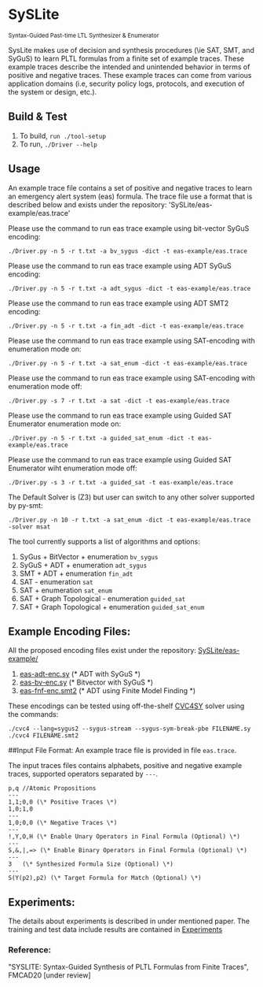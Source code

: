 # SySLite 
<sub>Syntax-Guided Past-time LTL Synthesizer & Enumerator</sub>

SysLite makes use of decision and synthesis procedures (\ie SAT, SMT, and SyGuS) to learn PLTL formulas from a finite set of example traces. These example traces describe the intended and unintended behavior in terms of positive and negative traces. These example traces can come from various application domains (i.e, security policy logs, protocols, and execution of the system or design, etc.). 

## Build & Test

1. To build, `run ./tool-setup` 
2. To run, `./Driver --help`

## Usage

An example trace file contains a set of positive and negative traces to learn an emergency alert system (eas) formula. 
The trace file use a format that is described below and exists under the repository:
'SySLite/eas-example/eas.trace'

Please use the command to run eas trace example using bit-vector SyGuS encoding:

`./Driver.py -n 5 -r t.txt -a bv_sygus -dict -t eas-example/eas.trace`

Please use the command to run eas trace example using ADT SyGuS encoding:

`./Driver.py -n 5 -r t.txt -a adt_sygus -dict -t eas-example/eas.trace`

Please use the command to run eas trace example using ADT SMT2 encoding:

`./Driver.py -n 5 -r t.txt -a fin_adt -dict -t eas-example/eas.trace`

Please use the command to run eas trace example using SAT-encoding with enumeration mode on:

`./Driver.py -n 5 -r t.txt -a sat_enum -dict -t eas-example/eas.trace`

Please use the command to run eas trace example using SAT-encoding with enumeration mode off:

`./Driver.py -s 7 -r t.txt -a sat -dict -t eas-example/eas.trace`

Please use the command to run eas trace example using Guided SAT Enumerator enumeration mode on:

`./Driver.py -n 5 -r t.txt -a guided_sat_enum -dict -t eas-example/eas.trace` 

Please use the command to run eas trace example using Guided SAT Enumerator wiht enumeration mode off:

`./Driver.py -s 3 -r t.txt -a guided_sat -t eas-example/eas.trace` 

The Default Solver is (Z3) but user can switch to any other solver supported by py-smt:

`./Driver.py -n 10 -r t.txt -a sat_enum -dict -t eas-example/eas.trace -solver msat`

The tool currently supports a list of algorithms and options:

1. SyGus + BitVector + enumeration `bv_sygus`  
2. SyGuS + ADT + enumeration `adt_sygus` 
3. SMT + ADT + enumeration `fin_adt`
4. SAT - enumeration `sat`  
5. SAT + enumeration `sat_enum` 
6. SAT + Graph Topological - enumeration `guided_sat`  
7. SAT + Graph Topological + enumeration `guided_sat_enum`  

Example Encoding Files:
-----------------------
All the proposed encoding files exist under the repository: [SySLite/eas-example/](https://github.com/CLC-UIowa/SySLite/tree/master/eas-example)
1. [eas-adt-enc.sy](https://github.com/CLC-UIowa/SySLite/blob/master/eas-example/eas-adt-enc.sy) (\* ADT with SyGuS \*)
2. [eas-bv-enc.sy](https://github.com/CLC-UIowa/SySLite/blob/master/eas-example/eas-bv-enc.sy) (\* Bitvector with SyGuS \*)
3. [eas-fnf-enc.smt2](https://github.com/CLC-UIowa/SySLite/blob/master/eas-example/eas-fnf-enc.smt2) (\* ADT using Finite Model Finding \*) 

These encodings can be tested using off-the-shelf [CVC4SY](https://github.com/CLC-UIowa/SySLite/blob/master/resources/cvc4) solver using the commands:

`./cvc4 --lang=sygus2 --sygus-stream --sygus-sym-break-pbe FILENAME.sy`
`./cvc4 FILENAME.smt2`

##Input File Format:
An example trace file is provided in file `eas.trace`.

The input traces files contains alphabets, positive and negative example traces, supported operators 
separated by `---`. 
```
p,q	//Atomic Propositions
---
1,1;0,0	(\* Positive Traces \*)
1,0;1,0
---
1,0;0,0	(\* Negative Traces \*)
---
!,Y,O,H	(\* Enable Unary Operators in Final Formula (Optional) \*)
---
S,&,|,=> (\* Enable Binary Operators in Final Formula (Optional) \*)
---
3	(\* Synthesized Formula Size (Optional) \*)
---
S(Y(p2),p2)	(\* Target Formula for Match (Optional) \*)
```

## Experiments:

The details about experiments is described in under mentioned paper. The training and test data include results are contained in [Experiments](https://github.com/CLC-UIowa/SySLite/experiments/)

### Reference:

"SYSLITE: Syntax-Guided Synthesis of PLTL Formulas from Finite Traces", FMCAD20 [under review]



